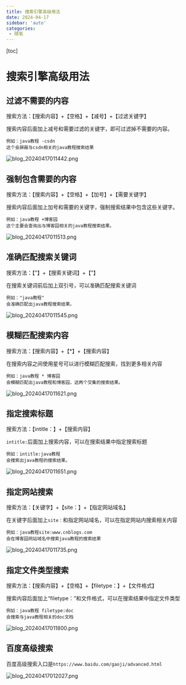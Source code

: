 ```yaml
---
title: 搜索引擎高级用法
date: 2024-04-17
sidebar: 'auto'
categories:
 - 随笔
---
```


[toc]

# 搜索引擎高级用法

## 过滤不需要的内容

搜索方法：【搜索内容】+【空格】+【减号】+【过滤关键字】

搜索内容后面加上减号和需要过滤的关键字，即可过滤掉不需要的内容。

```
例如：java教程 -csdn
这个会屏蔽与csdn相关的java教程搜索结果
```

![blog_20240417011442.png](../blog_img/blog_20240417011442.png)

## 强制包含需要的内容

搜索方法：【搜索内容】+【空格】+【加号】+【需要关键字】

搜索内容后面加上加号和需要的关键字，强制搜索结果中包含这些关键字。

```
例如：java教程 +博客园
这个主要会查询出与博客园相关的java教程搜索结果。
```

![blog_20240417011513.png](../blog_img/blog_20240417011513.png)

## 准确匹配搜索关键词

搜索方法：【"】+【搜索关键词】+【"】

在搜索关键词前后加上双引号，可以准确匹配搜索关键词

```
例如："java教程"
会准确匹配出java教程搜索结果。
```

![blog_20240417011545.png](../blog_img/blog_20240417011545.png)


## 模糊匹配搜索内容

搜索方法：【搜索内容】+【*】+【搜索内容】

在搜索内容之间使用星号可以进行模糊匹配搜索，找到更多相关内容

```
例如：java教程 * 博客园
会模糊匹配出java教程和博客园，这两个交集的搜索结果。
```

![blog_20240417011621.png](../blog_img/blog_20240417011621.png)

## 指定搜索标题

搜索方法：【intitle：】+【搜索内容】

`intitle:`后面加上搜索内容，可以在搜索结果中指定搜索标题

```
例如：intitle:java教程
会搜索出java教程的搜索结果。
```

![blog_20240417011651.png](../blog_img/blog_20240417011651.png)


## 指定网站搜索

搜索方法：【关键字】+【site：】+【指定网站域名】

在关键字后面加上`site：`和指定网站域名，可以在指定网站内搜索相关内容

```
例如：java教程site:www.cnblogs.com
会在博客园网站域名中搜索java教程的搜索结果
```

![blog_20240417011735.png](../blog_img/blog_20240417011735.png)

## 指定文件类型搜索

搜索方法：【搜索内容】+【空格】+【filetype：】+【文件格式】

搜索内容后面加上“filetype：”和文件格式，可以在搜索结果中指定文件类型

```
例如：java教程 filetype:doc
会搜索与java教程相关的doc文档
```

![blog_20240417011800.png](../blog_img/blog_20240417011800.png)

## 百度高级搜索

百度高级搜索入口是`https://www.baidu.com/gaoji/advanced.html`

![blog_20240417012027.png](../blog_img/blog_20240417012027.png)